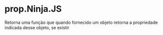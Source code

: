 # prop.Ninja.JS
Retorna uma função que quando fornecido um objeto retorna a propriedade indicada desse objeto, se existir

